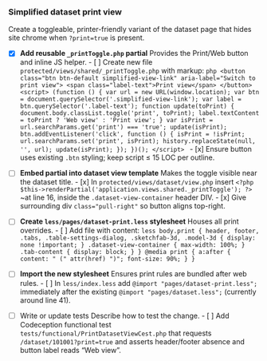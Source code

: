 ### Simplified dataset print view

Create a toggleable, printer-friendly variant of the dataset page that hides site chrome when `?print=true` is present.

- [x] **Add reusable `_printToggle.php` partial**
      Provides the Print/Web button and inline JS helper.
      - [ ] Create new file `protected/views/shared/_printToggle.php` with markup:
            ```php
            <button class="btn btn-default simplified-view-link" aria-label="Switch to print view">
              <span class="label-text">Print view</span>
            </button>
            <script>
              (function () {
                var url = new URL(window.location);
                var btn = document.querySelector('.simplified-view-link');
                var label = btn.querySelector('.label-text');
                function update(toPrint) {
                  document.body.classList.toggle('print', toPrint);
                  label.textContent = toPrint ? 'Web view' : 'Print view';
                }
                var isPrint = url.searchParams.get('print') === 'true';
                update(isPrint);
                btn.addEventListener('click', function () {
                  isPrint = !isPrint;
                  url.searchParams.set('print', isPrint);
                  history.replaceState(null, '', url);
                  update(isPrint);
                });
              })();
            </script>
            ```
      - [x] Ensure button uses existing `.btn` styling; keep script ≤ 15 LOC per outline.

- [ ] **Embed partial into dataset view template**
      Makes the toggle visible near the dataset title.
      - [x] In `protected/views/dataset/view.php` insert `<?php $this->renderPartial('application.views.shared._printToggle'); ?>` ~at line 16, inside the `.dataset-view-container` header DIV.
      - [x] Give surrounding div `class="pull-right"` so button aligns top-right.

- [ ] **Create `less/pages/dataset-print.less` stylesheet**
      Houses all print overrides.
      - [ ] Add file with content:
            ```less
            body.print {
              header,
              footer,
              .tabs,
              .table-settings-dialog,
              .sketchfab-3d,
              .model-3d {
                display: none !important;
              }
              .dataset-view-container { max-width: 100%; }
              .tab-content { display: block; }
            }
            @media print {
              a:after { content: " (" attr(href) ")"; font-size: 90%; }
            }
            ```

- [ ] **Import the new stylesheet**
      Ensures print rules are bundled after web rules.
      - [ ] In `less/index.less` add `@import "pages/dataset-print.less";` immediately after the existing `@import "pages/dataset.less";` (currently around line 41).

- [ ] Write or update tests
      Describe how to test the change.
      - [ ] Add Codeception functional test `tests/functional/PrintDatasetViewCest.php` that requests `/dataset/101001?print=true` and asserts header/footer absence and button label reads “Web view”.
